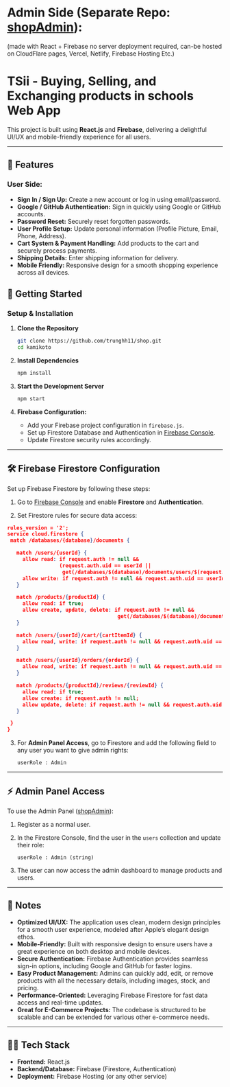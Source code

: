 # Admin Side (Separate Repo: [shopAdmin](https://github.com/trunghh11/shopAdmin)):
 (made with React + Firebase no server deployment required, can-be hosted on CloudFlare pages, Vercel, Netlify, Firebase Hosting Etc.)

# TSii - Buying, Selling, and Exchanging products in schools Web App

This project is built using **React.js** and **Firebase**, delivering a delightful UI/UX and mobile-friendly experience for all users.

---

## 🌟 Features

### User Side:

- **Sign In / Sign Up:** Create a new account or log in using email/password.
- **Google / GitHub Authentication:** Sign in quickly using Google or GitHub accounts.
- **Password Reset:** Securely reset forgotten passwords.
- **User Profile Setup:** Update personal information (Profile Picture, Email, Phone, Address).
- **Cart System & Payment Handling:** Add products to the cart and securely process payments.
- **Shipping Details:** Enter shipping information for delivery.
- **Mobile Friendly:** Responsive design for a smooth shopping experience across all devices.

## 🚀 Getting Started

### Setup & Installation

1. **Clone the Repository**

   ```bash
   git clone https://github.com/trunghh11/shop.git
   cd kamikoto
   ```

2. **Install Dependencies**

   ```bash
   npm install
   ```

3. **Start the Development Server**

   ```bash
   npm start
   ```

4. **Firebase Configuration:**
   - Add your Firebase project configuration in `firebase.js`.
   - Set up Firestore Database and Authentication in [Firebase Console](https://console.firebase.google.com).
   - Update Firestore security rules accordingly.

---

## 🛠 Firebase Firestore Configuration

Set up Firebase Firestore by following these steps:

1.  Go to [Firebase Console](https://console.firebase.google.com) and enable **Firestore** and **Authentication**.

2.  Set Firestore rules for secure data access:

 ```json
rules_version = '2';
service cloud.firestore {
  match /databases/{database}/documents {

    match /users/{userId} {
      allow read: if request.auth != null && 
                  (request.auth.uid == userId || 
                   get(/databases/$(database)/documents/users/$(request.auth.uid)).data.userRole == 'Admin');
      allow write: if request.auth != null && request.auth.uid == userId;
    }

    match /products/{productId} {
      allow read: if true;
      allow create, update, delete: if request.auth != null && 
                                     get(/databases/$(database)/documents/users/$(request.auth.uid)).data.userRole == 'Admin';
    }

    match /users/{userId}/cart/{cartItemId} {
      allow read, write: if request.auth != null && request.auth.uid == userId;
    }

    match /users/{userId}/orders/{orderId} {
      allow read, write: if request.auth != null && request.auth.uid == userId;
    }

    match /products/{productId}/reviews/{reviewId} {
      allow read: if true;
      allow create: if request.auth != null;
      allow update, delete: if request.auth != null && request.auth.uid == resource.data.userId;
    }

  }
}
```

3.  For **Admin Panel Access**, go to Firestore and add the following field to any user you want to give admin rights:

    ```plaintext
    userRole : Admin
    ```

---

## ⚡️ Admin Panel Access

To use the Admin Panel ([shopAdmin](https://github.com/trunghh11/shopAdmin)):

1. Register as a normal user.
2. In the Firestore Console, find the user in the `users` collection and update their role:

   ```plaintext
   userRole : Admin (string)
   ```

3. The user can now access the admin dashboard to manage products and users.

---

## 📝 Notes

- **Optimized UI/UX:** The application uses clean, modern design principles for a smooth user experience, modeled after Apple’s elegant design ethos.
- **Mobile-Friendly:** Built with responsive design to ensure users have a great experience on both desktop and mobile devices.
- **Secure Authentication:** Firebase Authentication provides seamless sign-in options, including Google and GitHub for faster logins.
- **Easy Product Management:** Admins can quickly add, edit, or remove products with all the necessary details, including images, stock, and pricing.
- **Performance-Oriented:** Leveraging Firebase Firestore for fast data access and real-time updates.
- **Great for E-Commerce Projects:** The codebase is structured to be scalable and can be extended for various other e-commerce needs.

---

## 🧑‍💻 Tech Stack

- **Frontend:** React.js
- **Backend/Database:** Firebase (Firestore, Authentication)
- **Deployment:** Firebase Hosting (or any other service)
